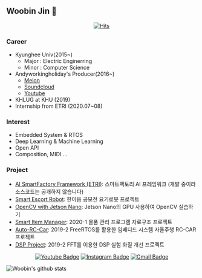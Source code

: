 ## Woobin Jin 👋

  <div align=center>

  [![Hits](https://hits.seeyoufarm.com/api/count/incr/badge.svg?url=https%3A%2F%2Fgithub.com%2Fandyworkingholiday)](https://hits.seeyoufarm.com)
  
  </div>

### Career
* Kyunghee Univ(2015~) 
  * Major : Electric Enginerring 
  * Minor : Computer Science
* Andyworkingholiday's Producer(2016~)
  * [Melon](https://www.melon.com/artist/song.htm?artistId=1133944)
  * [Soundcloud](https://soundcloud.com/andyworkingholiday)
  * [Youtube](https://www.youtube.com/channel/UCeBauIZ5u5yn6PntNY_wkZA)
* KHLUG at KHU (2019)
* Internship from ETRI (2020.07~08)

### Interest
- Embedded System & RTOS
- Deep Learning & Machine Learning
- Open API
- Composition, MIDI ...

### Project
- [AI SmartFactory Framework (ETRI)](https://github.com/andyworkingholiday/AI_Framework): 스마트팩토리 AI 프레임워크 (개발 중이라 소스코드는 공개하지 않습니다)
- [Smart Escort Robot](https://github.com/andyworkingholiday/Smart_Escort_Robot): 한이음 공모전 요기로봇 프로젝트
- [OpenCV with Jetson Nano](https://github.com/andyworkingholiday/JetsonNano_OpenCV): Jetson Nano의 GPU 사용하여 OpenCV 실습하기
- [Smart Item Manager](https://github.com/andyworkingholiday/Data_Structure/tree/master/Item_Manager): 2020-1 물품 관리 프로그램 자료구조 프로젝트
- [Auto-RC-Car](https://github.com/andyworkingholiday/Embedded_System/tree/master/Auto_RC_CAR_Project): 2019-2 FreeRTOS를 활용한 임베디드 시스템 자율주행 RC-CAR 프로젝트 
- [DSP Project](https://github.com/andyworkingholiday/DSP_LAB/tree/master/DSP_FINAL_PROJECT): 2019-2 FFT를 이용한 DSP 실험 화질 개선 프로젝트


<div align=center>

[![Youtube Badge](https://img.shields.io/badge/Youtube-ff0000?style=flat-square&logo=youtube&link=https://www.youtube.com/channel/UCeBauIZ5u5yn6PntNY_wkZA)](https://www.youtube.com/channel/UCeBauIZ5u5yn6PntNY_wkZA) 
[![Instagram Badge](https://img.shields.io/badge/-Instagram-dd2a7b?style=flat-square&logo=instagram&logoColor=white&link=https://www.instagram.com/andyworkingholiday/)](https://www.instagram.com/andyworkingholiday/) 
[![Gmail Badge](https://img.shields.io/badge/-Gmail-d14836?style=flat-square&logo=Gmail&logoColor=white&link=mailto:kebee95@gmail.com)](mailto:kebee95@gmail.com)
</div>

![Woobin's github stats](https://github-readme-stats.vercel.app/api?username=andyworkingholiday&show_icons=true&hide_border=true)
